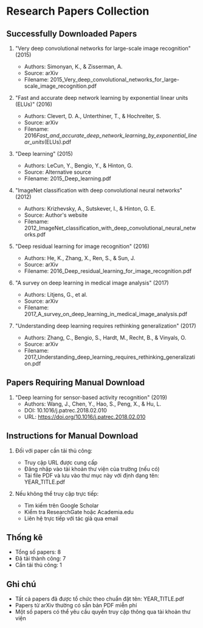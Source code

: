 # Research Papers Collection

## Successfully Downloaded Papers

1. "Very deep convolutional networks for large-scale image recognition" (2015)

    - Authors: Simonyan, K., & Zisserman, A.
    - Source: arXiv
    - Filename: 2015_Very_deep_convolutional_networks_for_large-scale_image_recognition.pdf

2. "Fast and accurate deep network learning by exponential linear units (ELUs)" (2016)

    - Authors: Clevert, D. A., Unterthiner, T., & Hochreiter, S.
    - Source: arXiv
    - Filename: 2016*Fast_and_accurate_deep_network_learning_by_exponential_linear_units*(ELUs).pdf

3. "Deep learning" (2015)

    - Authors: LeCun, Y., Bengio, Y., & Hinton, G.
    - Source: Alternative source
    - Filename: 2015_Deep_learning.pdf

4. "ImageNet classification with deep convolutional neural networks" (2012)

    - Authors: Krizhevsky, A., Sutskever, I., & Hinton, G. E.
    - Source: Author's website
    - Filename: 2012_ImageNet_classification_with_deep_convolutional_neural_networks.pdf

5. "Deep residual learning for image recognition" (2016)

    - Authors: He, K., Zhang, X., Ren, S., & Sun, J.
    - Source: arXiv
    - Filename: 2016_Deep_residual_learning_for_image_recognition.pdf

6. "A survey on deep learning in medical image analysis" (2017)

    - Authors: Litjens, G., et al.
    - Source: arXiv
    - Filename: 2017_A_survey_on_deep_learning_in_medical_image_analysis.pdf

7. "Understanding deep learning requires rethinking generalization" (2017)
    - Authors: Zhang, C., Bengio, S., Hardt, M., Recht, B., & Vinyals, O.
    - Source: arXiv
    - Filename: 2017_Understanding_deep_learning_requires_rethinking_generalization.pdf

## Papers Requiring Manual Download

1. "Deep learning for sensor-based activity recognition" (2019)
    - Authors: Wang, J., Chen, Y., Hao, S., Peng, X., & Hu, L.
    - DOI: 10.1016/j.patrec.2018.02.010
    - URL: https://doi.org/10.1016/j.patrec.2018.02.010

## Instructions for Manual Download

1. Đối với paper cần tải thủ công:

    - Truy cập URL được cung cấp
    - Đăng nhập vào tài khoản thư viện của trường (nếu có)
    - Tải file PDF và lưu vào thư mục này với định dạng tên: YEAR_TITLE.pdf

2. Nếu không thể truy cập trực tiếp:
    - Tìm kiếm trên Google Scholar
    - Kiểm tra ResearchGate hoặc Academia.edu
    - Liên hệ trực tiếp với tác giả qua email

## Thống kê

-   Tổng số papers: 8
-   Đã tải thành công: 7
-   Cần tải thủ công: 1

## Ghi chú

-   Tất cả papers đã được tổ chức theo chuẩn đặt tên: YEAR_TITLE.pdf
-   Papers từ arXiv thường có sẵn bản PDF miễn phí
-   Một số papers có thể yêu cầu quyền truy cập thông qua tài khoản thư viện

